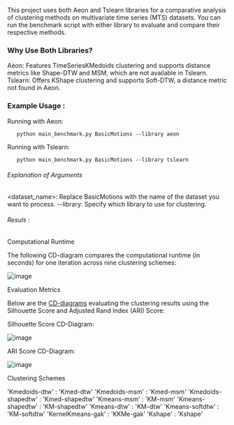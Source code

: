 
This project uses both Aeon and Tslearn libraries for a comparative analysis of clustering methods on multivariate time series (MTS) datasets. You can run the benchmark script with either library to evaluate and compare their respective methods. 

### Why Use Both Libraries? 

Aeon: Features TimeSeriesKMedoids clustering and supports distance metrics like Shape-DTW and MSM, which are not available in Tslearn.
Tslearn: Offers KShape clustering and supports Soft-DTW, a distance metric not found in Aeon.

### Example Usage : 

Running with Aeon: 

       python main_benchmark.py BasicMotions --library aeon


Running with Tslearn:

       python main_benchmark.py BasicMotions --library tslearn


###### Explanation of Arguments

<dataset_name>: Replace BasicMotions with the name of the dataset you want to process.
--library: Specify which library to use for clustering. 

###### Resuls : 

Computational Runtime

The following CD-diagram compares the computational runtime (in seconds) for one iteration across nine clustering schemes:

![image](https://github.com/user-attachments/assets/c02ea9b4-2780-4100-a6bf-24b5ab91d3ff)

Evaluation Metrics

Below are the [CD-diagrams](https://github.com/hfawaz/cd-diagram) evaluating the clustering results using the Silhouette Score and Adjusted Rand Index (ARI) Score:

Silhouette Score CD-Diagram:

![image](https://github.com/user-attachments/assets/8c7d9dce-8fcc-4d19-9abf-a22b2b0051c8)

ARI Score CD-Diagram:

![image](https://github.com/user-attachments/assets/4ed1206d-8ff2-4733-a4c0-30e5b87f20cc) 


Clustering Schemes


'Kmedoids-dtw' : 'Kmed-dtw'
'Kmedoids-msm' : 'Kmed-msm'
'Kmedoids-shapedtw' : 'Kmed-shapedtw'
'Kmeans-msm' : 'KM-msm'
'Kmeans-shapedtw' : 'KM-shapedtw'
'Kmeans-dtw' : 'KM-dtw'
'Kmeans-softdtw' : 'KM-softdtw'
'KernelKmeans-gak' : 'KKMe-gak'
'Kshape' : 'Kshape'
